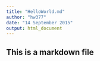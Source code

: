 ```yaml
---
title: "HelloWorld.md"
author: "hw377"
date: "14 September 2015"
output: html_document
---
```


## This is a markdown file
